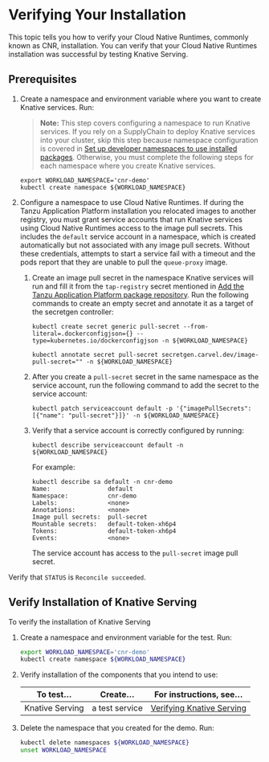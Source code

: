 # Verifying Your Installation

This topic tells you how to verify your Cloud Native Runtimes, commonly known as CNR, installation.
You can verify that your Cloud Native Runtimes installation was successful by testing Knative Serving.

## Prerequisites

1. Create a namespace and environment variable where you want to create Knative services. Run:
   >**Note:** This step covers configuring a namespace to run Knative services.
   >If you rely on a SupplyChain to deploy Knative services into your cluster,
   >skip this step because namespace configuration is covered in
   >[Set up developer namespaces to use installed packages](https://docs.vmware.com/en/VMware-Tanzu-Application-Platform/1.5/tap/install-online-set-up-namespaces.html).
   >Otherwise, you must complete the following steps for each namespace where you create Knative services.

    ```
    export WORKLOAD_NAMESPACE='cnr-demo'
    kubectl create namespace ${WORKLOAD_NAMESPACE}
    ```

1. Configure a namespace to use Cloud Native Runtimes. If during the Tanzu Application Platform installation you relocated images to another registry, you must grant service accounts that run Knative services using Cloud Native Runtimes access to the image pull secrets. This includes the `default` service account in a namespace, which is created automatically but not associated with any image pull secrets. Without these credentials, attempts to start a service fail with a timeout and the pods report that they are unable to pull the `queue-proxy` image.

    1. Create an image pull secret in the namespace Knative services will run and fill it from the `tap-registry` secret mentioned in [Add the Tanzu Application Platform package repository](https://docs.vmware.com/en/Tanzu-Application-Platform/1.6/tap/install-intro.html).  Run the following commands to create an empty secret and annotate it as a target of the secretgen controller:

        ```
        kubectl create secret generic pull-secret --from-literal=.dockerconfigjson={} --type=kubernetes.io/dockerconfigjson -n ${WORKLOAD_NAMESPACE}

        kubectl annotate secret pull-secret secretgen.carvel.dev/image-pull-secret="" -n ${WORKLOAD_NAMESPACE}
        ```

    1. After you create a `pull-secret` secret in the same namespace as the service account,
    run the following command to add the secret to the service account:

        ```
        kubectl patch serviceaccount default -p '{"imagePullSecrets": [{"name": "pull-secret"}]}' -n ${WORKLOAD_NAMESPACE}
        ```

    1. Verify that a service account is correctly configured by running:

        ```
        kubectl describe serviceaccount default -n ${WORKLOAD_NAMESPACE}
        ```

        For example:

        ```
        kubectl describe sa default -n cnr-demo
        Name:                default
        Namespace:           cnr-demo
        Labels:              <none>
        Annotations:         <none>
        Image pull secrets:  pull-secret
        Mountable secrets:   default-token-xh6p4
        Tokens:              default-token-xh6p4
        Events:              <none>
        ```

        The service account has access to the `pull-secret` image pull secret.

Verify that `STATUS` is `Reconcile succeeded`.

## Verify Installation of Knative Serving

To verify the installation of Knative Serving

1. Create a namespace and environment variable for the test. Run:

    ```sh
    export WORKLOAD_NAMESPACE='cnr-demo'
    kubectl create namespace ${WORKLOAD_NAMESPACE}
    ```

2. Verify installation of the components that you intend to use:

    | To test…         | Create…                              | For instructions, see…                                  |
    | -----------------|--------------------------------------|---------------------------------------------------------|
    | Knative Serving  | a test service                       | [Verifying Knative Serving](./verifying-serving.hbs.md)     |

3. Delete the namespace that you created for the demo. Run:

    ```sh
    kubectl delete namespaces ${WORKLOAD_NAMESPACE}
    unset WORKLOAD_NAMESPACE
    ```
